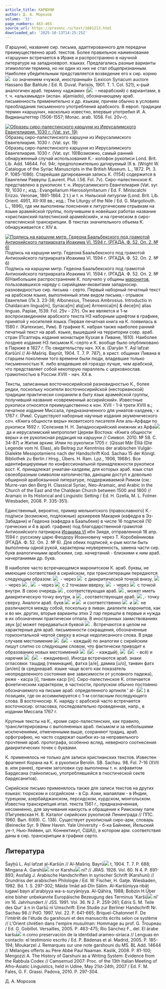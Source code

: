 ```yaml
---
article_title: КАРШУНИ
author: Д. А. Морозов
volume: '31'
page_numbers: 463-465
source_url: https://pravenc.ru/text/1681213.html
downloaded_at: '2025-10-13T14:25:25Z'
---
```


(Гаршуни), название сир. письма, адаптированного для передачи преимущественно араб. текстов. Более правильное наименование «гаршуни» встречается в Ираке и распространено в научной литературе на западноевроп. языках. Предлагались разные варианты этимологии термина, но ни один из них не стал общепризнанным. Наиболее убедительным представляется возведение его к сир. корню ![](https://pravenc.ru/char/26094/x83x82G/image.png)  со значением «чужой, иностранный» (Lexicon Syriacum auctore Hassano Bar Bahlule / Ed. R. Duval. Parisiis, 1901. T. 1. Col. 521), к-рый аналогичен араб. термину «аджами» (![](https://pravenc.ru/char/26272/xcfxc0Vxa7/image.png)  - неарабский) с вариантами, в т. ч. «альхамьядо» (испан. aljamiado), обозначающему араб. письменность применительно к др. языкам, причем обычно в условиях преобладания письменного употребления арабского. В европ. традиции термин «каршуни», насколько известно, впервые употребил И. А. Видманштеттер (1506-1557; Monac. arab. 1058. Fol. 20v-r).

[![Образец сиро-палестинского каршуни из Иерусалимского Евангелиария. 1030 г. (Vat. syr. 19)](https://pravenc.ru/data/2014/03/03/1234147895/i200.jpg "Кликните для увеличения картинки")](https://pravenc.ru/data/2014/03/03/1234147895/i400.jpg)Образец сиро-палестинского каршуни из Иерусалимского Евангелиария. 1030 г. (Vat. syr. 19)  
Образец сиро-палестинского каршуни из Иерусалимского Евангелиария. 1030 г. (Vat. syr. 19)Возможно, самый ранний обнаруженный случай использования К.- колофон рукописи Lond. Brit. Lib. Add. 14644. Fol. 94r, предположительно датируемый IX в. (Wright W. Catalogue of the Syriac Manuscripts in the British Museum. L., 1872. Pt. 3. P. 1085-1086). Старейшая датированная запись К. (1154) содержится в Евангелии Раввулы (Laurent. Plut. I.56. Fol. 7v). Сиро-палестинское К. представлено в рукописях т. н. Иерусалимского Евангелиария (Vat. syr. 19, 1030 г.; изд.: Evangeliarium Hierosolymitanum / Ed. F. Miniscalchi Erizzo. Veronae, 1861-1864. 2 t.) и т. н. Нильской литургии (Lond. Brit. Lib. Orient. 4951, XII-XIII вв.; изд.: The Liturgy of the Nile / Ed. G. Margoliouth. L., 1896), где им выполнены пояснения к литургическим отрывкам на языке арамейской группы, получившем в новейших работах название «христианский палестинский арамейский», и на греческом в сиро-палестинской транскрипции. В текстах значительного объема К. обнаруживается с XIV в.

[![Подпись на каршуни митр. Гедеона Баальбекского под грамотой Антиохийского патриархата Иоакима VI. 1594 г. (РГАДА. Ф. 52. Оп. 2. № 6)](https://pravenc.ru/data/2014/03/03/1234146412/i200.jpg "Кликните для увеличения картинки")](https://pravenc.ru/data/2014/03/03/1234146412/i400.jpg)Подпись на каршуни митр. Гедеона Баальбекского под грамотой Антиохийского патриархата Иоакима VI. 1594 г. (РГАДА. Ф. 52. Оп. 2. № 6)  
Подпись на каршуни митр. Гедеона Баальбекского под грамотой Антиохийского патриархата Иоакима VI. 1594 г. (РГАДА. Ф. 52. Оп. 2. № 6)Наибольшее распространение К. получило у общины [маронитов](https://pravenc.ru/text/маронитов.html), пользовавшихся наряду с сирийцами-яковитами западносир. разновидностью сир. письма - серто. Первый наборный печатный текст на арабском языке, выполненный этим видом письма,- отрывок Евангелия (Лк 3. 23-38; Albonesius, Theseus Ambrosius. Introductio in Chaldaicam lingua[m], Syriaca[m] atq[ue] Armenica[m] & dece[m] alias linguas. Papiae, 1539. Fol. 25v - 27r). Он же является и 1-м воспроизведением арабского текста НЗ наборным шрифтом в графике, принятой у носителей языка. Первая печатная книга на К. появилась в 1580 г. (Катехизис, Рим). В графике К. набран также наиболее ранний печатный текст на араб. языке, вышедший на территории совр. араб. стран (Псалтирь издания монастыря Кузхая 
в Ливане, 1610). Наиболее позднее издание НЗ письмом К.-серто и К. вообще было опубликовано в Париже в 1827 г. По свидетельству нач. ХХ в. (Daryān Y. Aṣl lafzat Karšūnī // Al-Mašriq. Bayrūt, 1904. T. 7. P. 787), в христ. общинах Ливана в старшем поколении того времени были люди, владевшие только письменностью К. либо владевшие ей гораздо лучше, чем арабской, что представляет собой некоторую параллель с церковнослав. грамотностью в России XVIII - нач. XX в.

Тексты, записанные восточносирийской разновидностью К., более редки, поскольку носители восточносирийской (несторианской) традиции практически сохранили в быту язык арамейской группы, получивший название «современный ассирийский». Известные рукописи относятся преимущественно к кон. XVII - 1-й трети XVIII в.; печатное издание Миссала, предназначенного для униатов-халдеев,- к 1767 г. (Рим). Существуют наборные научные издания экуменического соч. «Книга общности веры» яковитского писателя Али аль-Арфади по рукописи 1692 г. (Селезнев Н. Н. Западносирийский книжник из Арфа![](https://pravenc.ru/char/26150/x5cx5c/image.png) да и иерусалимский митрополит Церкви Востока: «Книга общности веры» и ее рукописная редакция на каршуни // Символ. 2010. № 58. С. 34-87) и Жития архим. Илии по рукописи 1705 г. (Qissat Mâr Êlîiâ (Die Legende vom hl. Elias), als Beitrag zur Kenntniss der arabischen Vulgär-Dialekte Mesopotamiens nach der Handschrift Kod. Sachau 15 der Königl. Bibliothek zu Berlin / Hrsg., Übers. H. Ram. Lpz., 1906, 1968r). Все идентифицируемые по конфессиональной принадлежности рукописи вост. К. принадлежат униатам-халдеям, для которых араб. язык стал своеобразным символом католичества, дающим доступ к довольно обширной арабоязычной литературе, поддерживаемой Римом (см.: Murre-van den Berg H. Classical Syriac, Neo-Aramaic, and Arabic in the Church of the East and the Chaldean Church between 1500 and 1800 // Aramaic in Its Historical and Linguistic Setting / Ed. H. Gzella, M. L. Folmer. Wiesbaden, 2008. P. 335-351).

Единственный, вероятно, пример мелькитского (православного) К.- подписи (возможно, подложные) архиереев Макария (кафедра в Эз-Забадани) и Гедеона (кафедра в Баальбеке) в числе 16 подписей (10 греческих и 4 в араб. графике) под благодарственной грамотой Антиохийского патриарха [Иоакима VI](<https://pravenc.ru/text/Иоакима VI.html>) ибн Зияде, отправленной 18 апр. 1594 г. русскому царю Феодору Иоанновичу через Т. Коробейникова (РГАДА. Ф. 52. Оп. 2. № 6). Для обеих подписей, к-рые могли быть выполнены одной рукой, характерны неуверенность, замена части сир. букв аналогичными арабскими, сир. начертаний - близкими к ним араб. начертаниями др. букв.

В наиболее часто встречающемся маронитском К. араб. буквы, не имеющие соответствий в сирийском, при транслитерации передаются следующим образом: ![](<https://pravenc.ru/char/26272/d /image.png>)  - через ![](<https://pravenc.ru/char/26094/x5e /image.png>)  с диакритической точкой внизу, ![](<https://pravenc.ru/char/26272/xae /image.png>)  - через ![](<https://pravenc.ru/char/26094/F /image.png>) , ![](<https://pravenc.ru/char/26272/xd1 /image.png>)  - через ![](<https://pravenc.ru/char/26094/L /image.png>)  с 2 точками вверху, ![](<https://pravenc.ru/char/26272/x7e /image.png>)  - через ![](<https://pravenc.ru/char/26094/V /image.png>)  с точкой внутри. В свою очередь ![](<https://pravenc.ru/char/26094/F /image.png>) , соответствующая араб. ![](<https://pravenc.ru/char/26272/X /image.png>) , может иметь диакритическую точку внутри, а ![](<https://pravenc.ru/char/26094/x5e /image.png>) , соответствующая араб. ![](<https://pravenc.ru/char/26272/xba /image.png>) ,- точку сверху. Аналоги араб. букв ![](<https://pravenc.ru/char/26272/P /image.png>)  и ![](<https://pravenc.ru/char/26272/T /image.png>)  и соответственно ![](<https://pravenc.ru/char/26272/e /image.png>)  и ![](<https://pravenc.ru/char/26272/g /image.png>)  не различаются между собой, поскольку в ливан. диалекте маронитов, как и во мн. других, вторые варианты этих 2 пар перешли в первые и нужда в их обозначении практически отпала. В иностранных заимствованиях звук [p] может передаваться буквой ![](<https://pravenc.ru/char/26094/v /image.png>) . Встречаются в целом не характерные для араб. письменности сокращения, обозначенные горизонтальной чертой сверху в конце недописанного слова. В ряде случаев местоимение ![](<https://pravenc.ru/char/26094/e_ /image.png>)  (![](<https://pravenc.ru/char/26272/xbdxb7 /image.png>)  - каждый) по аналогии с сирийским пишут слитно со следующим словом, что фактически приводит к образованию новых местоимений ![](<https://pravenc.ru/char/26094/KSx40Od_ /image.png>)  (![](<https://pravenc.ru/char/26272/fYAxccxbcxb7 /image.png>)  - каждый), ![](<https://pravenc.ru/char/26094/x5dx85d_ /image.png>)  
(![](<https://pravenc.ru/char/26272/xcfrxbcxb7 /image.png>)  - всё) и наречия ![](<https://pravenc.ru/char/26094/fOx5cx5cd_ /image.png>)  (![](<https://pravenc.ru/char/26272/xc2xccxcexbcxb7 /image.png>)  - ежедневно). Иногда встречаются араб. знаки огласовки: ташдид (геминация), фатха [a/e], дамма [u/o], танвин фатх [an/en] (в среднеараб. языке чаще всего как показатель неопределенного состояния вне зависимости от условного падежа), реже - касра [i], танвин каср [in]. Сиро-палестинское К. отличается фонетическим характером, в частности, пропуском обычно постоянно обозначаемого на письме араб. определенного артикля ' al- (![](<https://pravenc.ru/char/26272/xbeA /image.png>) ) в позициях, где он ассимилируется с 1-м согласным последующего слова. В восточносир. К. наряду с арабской часто встречается восточносир. огласовка, последовательно проведенная, напр., в издании Миссала 1767 г.

Крупные тексты на К., кроме сиро-палестинских, как правило, транслитерированы с выполненных араб. письмом и за небольшими исключениями, отмеченными выше, сохраняют традиц. араб. орфографию, но часто содержат ошибки из-за неправильного прочтения араб. протографа, особенно вслед. неверного соотнесения диакритических точек с буквами.

К. применялось не только для записи христианских текстов. Известен фрагмент Корана на К. в рукописи Berolin. SB. Sachau. 98. Fol. 7-16 (XVII в. или ранее), причем заголовки сур выполнены т. н. алфавитом Бардесана (тайнописью, употреблявшейся в гностической секте бардесанитов).

Сирийское письмо применялось также для записи текстов на других языках: тюркском и согдийском - в Ср. Азии, малаялам - в Индии, турецком, азербайджанском, персидском, курдском, монгольском. Известна транскрипция итал. текста 1561 г., предназначенная, несомненно, для заучивания наизусть и обращения к Римскому папе (Пигулевская Н. В. Каталог сирийских рукописей Ленинграда // ППС. 1960. Вып. 6(69). С. 138). Существует рукописный сиро-арм. словарь (Beinecke Syr. 9 (New Haven. Yale University - б-ка Байнеке, Йельский ун-т, Нью-Хейвен, шт. Коннектикут, США)), в котором арм. соответствия даны в сир. транскрипции в графике серто.

## Литература

Šayḫū L. Aṣl lafzat al-Karšūn // Al-Mašriq. Bayrū![](https://pravenc.ru/char/26150/x5cx5c/image.png) t, 1904. T. 7. P. 688; Mingana A. Garshū![](https://pravenc.ru/char/26150/x5cx5c/image.png) ni or Karshu![](https://pravenc.ru/char/26150/x5cx5c/image.png) ni? // JRAS. 1928. Vol. 60. N 4. P. 891-893; Assfalg J. Arabische Handschriften in syrischer Schrift (Karshuni) // Grundriss der arabischen Philologie / Ed. W. Fischer, H. Gatje. Wiesbaden, 1982. Bd. 1. S. 297-302; Māida Ίmād ad-Dīn Sālim. Al-Karšūniyya ribāṭ lugawī bayn al'arabiyya wa-s-suryāniyya. Al-Qāhira, 1988; Bobzin H.Über eine bisher unbekannte Europäische Bezeugung des Terminus 'Karšū![](https://pravenc.ru/char/26150/x5cx5c/image.png) nī' im 16. Jahrhundert // JSS. 1991. Vol. 36. N 2. P. 259-261; Edris S. M. Teile des Qur' ä n in Garšū nī Umschrift: Eine Studie zur Berliner Handschrift Nr. Sachau 98 // PdO. 1997. Vol. 22. P. 641-665; Briquel-Chatonnet F. De l'intérêt de l'étude du garshouni et des manuscrits écrits selon ce système // L'Orient chrétien dans l'empire musulman: Hommage au prof. G. Troupeau / Ed. G. Gobillot. Versailles, 2005. P. 463-475; Rio Sánchez F., del. El árabe karšu![](https://pravenc.ru/char/26150/x5cx5c/image.png) n 
como preservación de la identidad arameo-siríaca // Lenguas en contacto: el testimonio escrito / Ed. P. Bádenas et al. Madrid, 2005. P. 185-194; Moukarzel J. Remarques sur une note garshouni du MS. BL Add. 14644 // Mélanges offerts au Père Abbé Paul Naaman. Kaslik, 2008. P. 81-100; Mengozzi A. The History of Garshuni as a Writing System: Evidence from the Rabbula Codex // Camsemud 2007: Proc. of the 13th Italian Meeting of Afro-Asiatic Linguistics, held in Udine, May 21st-24th, 2007 / Ed. F. M. Fales, G. F. Grassi. Padova, 2010. P. 297-304.

Д. А. Морозов
